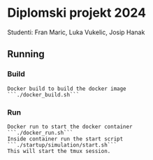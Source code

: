 # Diplomski projekt 2024

Studenti: Fran Maric, Luka Vukelic, Josip Hanak

## Running

### Build
    Docker build to build the docker image
    ```./docker_build.sh```
### Run
    Docker run to start the docker container
    ```./docker_run.sh```
    Inside container run the start script
    ```./startup/simulation/start.sh```
    This will start the tmux session.